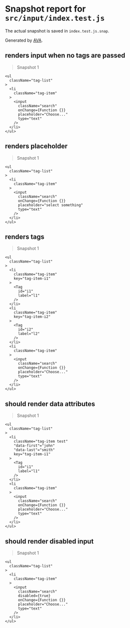 # Snapshot report for `src/input/index.test.js`

The actual snapshot is saved in `index.test.js.snap`.

Generated by [AVA](https://ava.li).

## renders input when no tags are passed

> Snapshot 1

    <ul
      className="tag-list"
    >
      <li
        className="tag-item"
      >
        <input
          className="search"
          onChange={Function {}}
          placeholder="Choose..."
          type="text"
        />
      </li>
    </ul>

## renders placeholder

> Snapshot 1

    <ul
      className="tag-list"
    >
      <li
        className="tag-item"
      >
        <input
          className="search"
          onChange={Function {}}
          placeholder="select something"
          type="text"
        />
      </li>
    </ul>

## renders tags

> Snapshot 1

    <ul
      className="tag-list"
    >
      <li
        className="tag-item"
        key="tag-item-i1"
      >
        <Tag
          id="i1"
          label="l1"
        />
      </li>
      <li
        className="tag-item"
        key="tag-item-i2"
      >
        <Tag
          id="i2"
          label="l2"
        />
      </li>
      <li
        className="tag-item"
      >
        <input
          className="search"
          onChange={Function {}}
          placeholder="Choose..."
          type="text"
        />
      </li>
    </ul>

## should render data attributes

> Snapshot 1

    <ul
      className="tag-list"
    >
      <li
        className="tag-item test"
        "data-first"="john"
        "data-last"="smith"
        key="tag-item-i1"
      >
        <Tag
          id="i1"
          label="l1"
        />
      </li>
      <li
        className="tag-item"
      >
        <input
          className="search"
          onChange={Function {}}
          placeholder="Choose..."
          type="text"
        />
      </li>
    </ul>

## should render disabled input

> Snapshot 1

    <ul
      className="tag-list"
    >
      <li
        className="tag-item"
      >
        <input
          className="search"
          disabled={true}
          onChange={Function {}}
          placeholder="Choose..."
          type="text"
        />
      </li>
    </ul>
